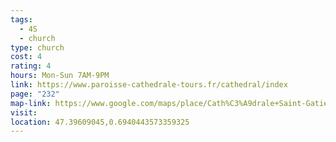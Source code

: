```yaml
---
tags:
  - 4S
  - church
type: church
cost: 4
rating: 4
hours: Mon-Sun 7AM-9PM
link: https://www.paroisse-cathedrale-tours.fr/cathedral/index
page: "232"
map-link: https://www.google.com/maps/place/Cath%C3%A9drale+Saint-Gatien/@47.3888691,0.6709513,14.25z/data=!4m6!3m5!1s0x47fcd5b2d8efc37b:0x1a613fc3ca6f67c7!8m2!3d47.3954521!4d0.6938308!16zL20vMDRndDcz?entry=ttu&g_ep=EgoyMDI0MDkxMS4wIKXMDSoASAFQAw%3D%3D
visit: 
location: 47.39609045,0.6940443573359325
---
```

